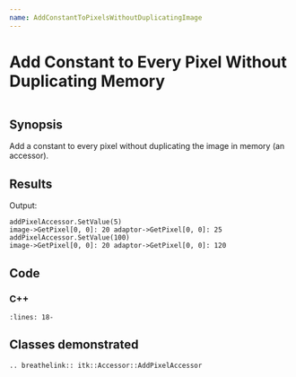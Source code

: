 ```yaml
---
name: AddConstantToPixelsWithoutDuplicatingImage
---
```


# Add Constant to Every Pixel Without Duplicating Memory

```{index} single: AddPixelAccessor
```

## Synopsis

Add a constant to every pixel without duplicating the image in memory (an accessor).

## Results

Output:

```
addPixelAccessor.SetValue(5)
image->GetPixel[0, 0]: 20 adaptor->GetPixel[0, 0]: 25
addPixelAccessor.SetValue(100)
image->GetPixel[0, 0]: 20 adaptor->GetPixel[0, 0]: 120
```

## Code

### C++

```{literalinclude} Code.cxx
:lines: 18-
```

## Classes demonstrated

```{eval-rst}
.. breathelink:: itk::Accessor::AddPixelAccessor
```
